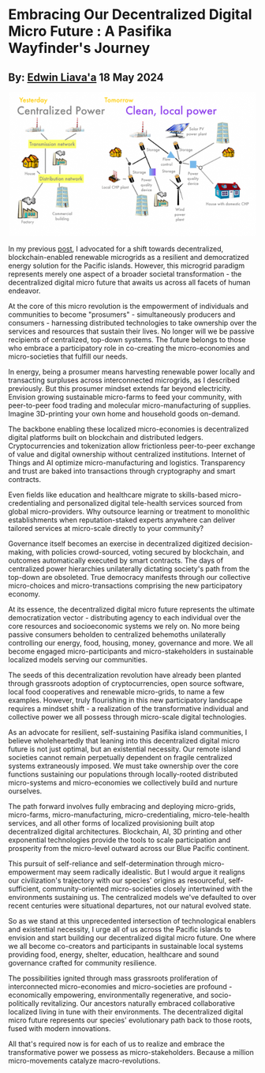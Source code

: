 # Embracing Our Decentralized Digital Micro Future : A Pasifika Wayfinder's Journey
## By: [Edwin Liava'a](https://github.com/EdwinLiavaa) 18 May 2024

<p align="center">
 <img width="500" src="https://github.com/EdwinLiavaa/liavaa.space/blob/main/blog/20240518/pic.png">
</p>

In my previous [post](https://github.com/EdwinLiavaa/liavaa.space/blob/main/blog/20240509/20240509.md), I advocated for a shift towards decentralized, blockchain-enabled renewable microgrids as a resilient and democratized energy solution for the Pacific islands. However, this microgrid paradigm represents merely one aspect of a broader societal transformation - the decentralized digital micro future that awaits us across all facets of human endeavor.

At the core of this micro revolution is the empowerment of individuals and communities to become "prosumers" - simultaneously producers and consumers - harnessing distributed technologies to take ownership over the services and resources that sustain their lives. No longer will we be passive recipients of centralized, top-down systems. The future belongs to those who embrace a participatory role in co-creating the micro-economies and micro-societies that fulfill our needs.

In energy, being a prosumer means harvesting renewable power locally and transacting surpluses across interconnected microgrids, as I described previously. But this prosumer mindset extends far beyond electricity. Envision growing sustainable micro-farms to feed your community, with peer-to-peer food trading and molecular micro-manufacturing of supplies. Imagine 3D-printing your own home and household goods on-demand. 

The backbone enabling these localized micro-economies is decentralized digital platforms built on blockchain and distributed ledgers. Cryptocurrencies and tokenization allow frictionless peer-to-peer exchange of value and digital ownership without centralized institutions. Internet of Things and AI optimize micro-manufacturing and logistics. Transparency and trust are baked into transactions through cryptography and smart contracts.

Even fields like education and healthcare migrate to skills-based micro-credentialing and personalized digital tele-health services sourced from global micro-providers. Why outsource learning or treatment to monolithic establishments when reputation-staked experts anywhere can deliver tailored services at micro-scale directly to your community?

Governance itself becomes an exercise in decentralized digitized decision-making, with policies crowd-sourced, voting secured by blockchain, and outcomes automatically executed by smart contracts. The days of centralized power hierarchies unilaterally dictating society's path from the top-down are obsoleted. True democracy manifests through our collective micro-choices and micro-transactions comprising the new participatory economy.

At its essence, the decentralized digital micro future represents the ultimate democratization vector - distributing agency to each individual over the core resources and socioeconomic systems we rely on. No more being passive consumers beholden to centralized behemoths unilaterally controlling our energy, food, housing, money, governance and more. We all become engaged micro-participants and micro-stakeholders in sustainable localized models serving our communities.

The seeds of this decentralization revolution have already been planted through grassroots adoption of cryptocurrencies, open source software, local food cooperatives and renewable micro-grids, to name a few examples. However, truly flourishing in this new participatory landscape requires a mindset shift - a realization of the transformative individual and collective power we all possess through micro-scale digital technologies.

As an advocate for resilient, self-sustaining Pasifika island communities, I believe wholeheartedly that leaning into this decentralized digital micro future is not just optimal, but an existential necessity. Our remote island societies cannot remain perpetually dependent on fragile centralized systems extraneously imposed. We must take ownership over the core functions sustaining our populations through locally-rooted distributed micro-systems and micro-economies we collectively build and nurture ourselves.

The path forward involves fully embracing and deploying micro-grids, micro-farms, micro-manufacturing, micro-credentialing, micro-tele-health services, and all other forms of localized provisioning built atop decentralized digital architectures. Blockchain, AI, 3D printing and other exponential technologies provide the tools to scale participation and prosperity from the micro-level outward across our Blue Pacific continent.

This pursuit of self-reliance and self-determination through micro-empowerment may seem radically idealistic. But I would argue it realigns our civilization's trajectory with our species' origins as resourceful, self-sufficient, community-oriented micro-societies closely intertwined with the environments sustaining us. The centralized models we've defaulted to over recent centuries were situational departures, not our natural evolved state.

So as we stand at this unprecedented intersection of technological enablers and existential necessity, I urge all of us across the Pacific islands to envision and start building our decentralized digital micro future. One where we all become co-creators and participants in sustainable local systems providing food, energy, shelter, education, healthcare and sound governance crafted for community resilience.

The possibilities ignited through mass grassroots proliferation of interconnected micro-economies and micro-societies are profound - economically empowering, environmentally regenerative, and socio-politically revitalizing. Our ancestors naturally embraced collaborative localized living in tune with their environments. The decentralized digital micro future represents our species' evolutionary path back to those roots, fused with modern innovations.

All that's required now is for each of us to realize and embrace the transformative power we possess as micro-stakeholders. Because a million micro-movements catalyze macro-revolutions.